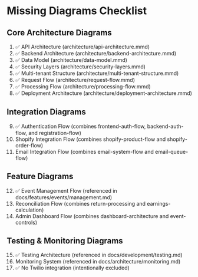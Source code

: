 # Missing Diagrams Checklist

## Core Architecture Diagrams
1. ✅ API Architecture (architecture/api-architecture.mmd)
2. ✅ Backend Architecture (architecture/backend-architecture.mmd)
3. ✅ Data Model (architecture/data-model.mmd)
4. ✅ Security Layers (architecture/security-layers.mmd)
5. ✅ Multi-tenant Structure (architecture/multi-tenant-structure.mmd)
6. ✅ Request Flow (architecture/request-flow.mmd)
7. ✅ Processing Flow (architecture/processing-flow.mmd)
8. ✅ Deployment Architecture (architecture/deployment-architecture.mmd)

## Integration Diagrams
9. ✅ Authentication Flow (combines frontend-auth-flow, backend-auth-flow, and registration-flow)
10. Shopify Integration Flow (combines shopify-product-flow and shopify-order-flow)
11. Email Integration Flow (combines email-system-flow and email-queue-flow)

## Feature Diagrams
12. ✅ Event Management Flow (referenced in docs/features/events/management.md)
13. Reconciliation Flow (combines return-processing and earnings-calculation)
14. Admin Dashboard Flow (combines dashboard-architecture and event-controls)

## Testing & Monitoring Diagrams
15. ✅ Testing Architecture (referenced in docs/development/testing.md)
16. Monitoring System (referenced in docs/architecture/monitoring.md)
17. ✅ No Twilio integration (intentionally excluded)
